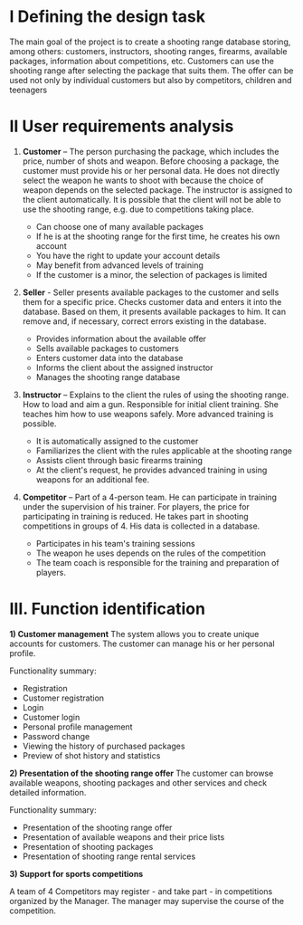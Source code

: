 # I Defining the design task

The main goal of the project is to create a shooting range database storing, among others: customers,
instructors, shooting ranges, firearms, available packages, information about competitions, etc. 
Customers can use the shooting range after selecting the package that suits them. 
The offer can be used not only by individual customers but also by competitors, children and teenagers

# II User requirements analysis

1) **Customer** – The person purchasing the package, which includes the price, number of shots and weapon.
Before choosing a package, the customer must provide his or her personal data.
He does not directly select the weapon he wants to shoot with because the choice of weapon depends on the selected package.
The instructor is assigned to the client automatically. It is possible that the client will not be able to use the shooting range, e.g. due to competitions taking place.

   * Can choose one of many available packages
   * If he is at the shooting range for the first time, he creates his own account
   * You have the right to update your account details
   * May benefit from advanced levels of training
   * If the customer is a minor, the selection of packages is limited

3) **Seller** - Seller presents available packages to the customer and sells them for a specific price.
Checks customer data and enters it into the database. Based on them, it presents available packages to him.
It can remove and, if necessary, correct errors existing in the database.

   * Provides information about the available offer
   * Sells available packages to customers
   * Enters customer data into the database
   * Informs the client about the assigned instructor
   * Manages the shooting range database

3) **Instructor** – Explains to the client the rules of using the shooting range. How to load and aim a gun.
Responsible for initial client training. She teaches him how to use weapons safely. More advanced training is possible.

   * It is automatically assigned to the customer
   * Familiarizes the client with the rules applicable at the shooting range
   * Assists client through basic firearms training
   * At the client's request, he provides advanced training in using weapons for an additional fee.

4) **Competitor** – Part of a 4-person team. He can participate in training under the supervision of his trainer. 
For players, the price for participating in training is reduced. 
He takes part in shooting competitions in groups of 4. His data is collected in a database.

   * Participates in his team's training sessions
   * The weapon he uses depends on the rules of the competition
   * The team coach is responsible for the training and preparation of players.


# III. Function identification

**1) Customer management**
      The system allows you to create unique accounts for customers.
      The customer can manage his or her personal profile.

Functionality summary:
   * Registration 
   * Customer registration
   * Login
   * Customer login
   * Personal profile management
   * Password change
   * Viewing the history of purchased packages
   * Preview of shot history and statistics

**2) Presentation of the shooting range offer**
      The customer can browse available weapons, shooting packages and other services and check detailed information.
 
Functionality summary:
   * Presentation of the shooting range offer
   * Presentation of available weapons and their price lists
   * Presentation of shooting packages
   * Presentation of shooting range rental services
  
**3) Support for sports competitions**

   A team of 4 Competitors may register - and take part - in competitions organized by the Manager.
   The manager may supervise the course of the competition. 

